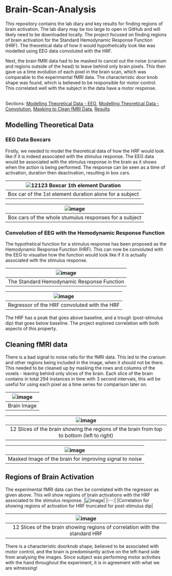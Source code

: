 # Brain-Scan-Analysis
This repository contains the lab diary and key results for finding regions of brain activation. 
The lab diary may be too large to open in GitHub and will likely need to be downloaded locally. The project focused on finding regions of brain activation for the Standard Hemodynamic Response Function (HRF). The theoretical data of how it would hypothetically look like was modelled using EEG data convoluted with the HRF. 

Next, the brain fMRI data had to be masked to cancel out the noise (cranium and regions outside of the head) to leave behind only brain pixels. This then gave us a time evolution of each pixel in the brain scan, which was comparable to the experimental fMRI data. The characteristic door knob shape was found, which is believed to be responsible for motor control. This correlated well with the subject in the data have a motor response. 

\
Sections: [Modelling Theoretical Data - EEG](#EEG-Data-Boxcars), [Modelling Theoretical Data - Convolution](#Convolution-of-EEG-with-the-Hemodynamic-Response-Function), [Masking to Clean fMRI Data](#Cleaning-fMRI-data), [Results](#Regions-of-Brain-Activation)

## Modelling Theoretical Data 
### EEG Data Boxcars
Firstly, we needed to model the theoretical data of how the HRF would look like if it is indeed associated with the stimulus response. The EEG data would be associated with the stimulus response in the brain as it shows when the action is being performed. The response can be seen as a time of activation, duration then deactivation, resulting in box cars. 

|![12123 Boxcar 1th element Duration](https://github.com/user-attachments/assets/aaa5c000-2c45-4e93-a271-61844ae3a54d)|
|:--:|
|Box car of the 1st element duration alone for a subject|


|![image](https://github.com/user-attachments/assets/445246bd-ddec-4e18-a124-184b420be16a)|
|:--:|
|Box cars of the whole stumulus responses for a subject|

### Convolution of EEG with the Hemodynamic Response Function 
The hypothetical function for a stimulus response has been proposed as the Hemodynamic Response Function (HRF). This can now be convoluted with the EEG to visualise how the function would look like if it is actually associated with the stimulus response.

|![image](https://github.com/user-attachments/assets/03f3938f-dfdb-4672-a153-8259097300d8)|
|:--:|
|The Standard Hemodynamic Response Function|

|![image](https://github.com/user-attachments/assets/200bfd17-6b20-4b3a-863d-e9e8f9c8f728)|
|:--:|
|Regressor of the HRF convoluted with the HRF|

The HRF has a peak that goes above baseline, and a trough (post-stimulus dip) that goes below baseline. The project explored correlation with both aspects of this property. 

## Cleaning fMRI data
There is a bad signal to noise ratio for the fMRI data. This led to the cranium and other regions being included in the image, when it should not be there. This needed to be cleaned up by masking the rows and columns of the voxels - leaving behind only slices of the brain. Each slice of the brain contains in total 294 instances in time with 3 second intervals, this will be useful for using each pixel as a time series for comparison later on. 

|![image](https://github.com/user-attachments/assets/7cd38314-e91c-457d-ab99-f5efc07e1618)|
|:--:|
|Brain Image|

|![image](https://github.com/user-attachments/assets/90300c3f-3b3f-4c86-800a-2bd26894dbdd)|
|:--:|
|12 Slices of the brain showing the regions of the brain from top to bottom (left to right)|


|![image](https://github.com/user-attachments/assets/eef0cd05-3e73-4c29-9403-c7faf15721df)|
|:--:|
|Masked Image of the brain for improving signal to noise|


## Regions of Brain Activation
The experimental fMRI data can then be correlated with the regressor as given above. This will show regions of brain activations with the HRF associated to the stimulus response. 
|![image](https://github.com/user-attachments/assets/d232cea5-3803-4ed7-8577-c754d55699bb)|
|:--:|
|Correlation for showing regions of activation for HRF truncated for post-stimulus dip| 

|![image](https://github.com/user-attachments/assets/85164553-d14a-4bb2-bb62-0ee88c2fbead)|
|:--:|
|12 Slices of the brain showing regions of correlation with the standard HRF|


There is a characteristic doorknob shape, believed to be associated with motor control, and the brain is predominantly active on the left-hand side from analysing the images. Since subject was performing motor activities with the hand throughout the experiment, it is in agreement with what we are witnessing! 



